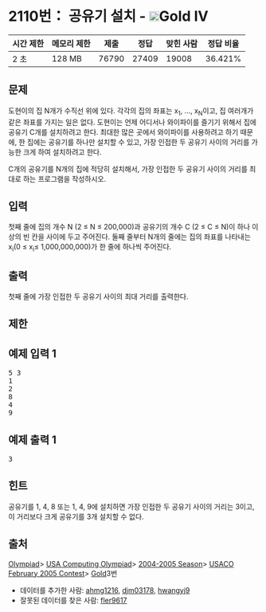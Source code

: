 # 2110번： 공유기 설치 - <img src="https://static.solved.ac/tier_small/12.svg" style="height:20px" />Gold IV


| 시간 제한 | 메모리 제한 | 제출 | 정답 | 맞힌 사람 | 정답 비율 |
| --- | --- | --- | --- | --- | --- |
| 2 초 | 128 MB | 76790 | 27409 | 19008 | 36.421% |


## 문제


도현이의 집 N개가 수직선 위에 있다. 각각의 집의 좌표는 x<sub>1</sub>, ..., x<sub>N</sub>이고, 집 여러개가 같은 좌표를 가지는 일은 없다.
도현이는 언제 어디서나 와이파이를 즐기기 위해서 집에 공유기 C개를 설치하려고 한다. 최대한 많은 곳에서 와이파이를 사용하려고 하기 때문에, 한 집에는 공유기를 하나만 설치할 수 있고, 가장 인접한 두 공유기 사이의 거리를 가능한 크게 하여 설치하려고 한다.

C개의 공유기를 N개의 집에 적당히 설치해서, 가장 인접한 두 공유기 사이의 거리를 최대로 하는 프로그램을 작성하시오.




## 입력


첫째 줄에 집의 개수 N (2 ≤ N ≤ 200,000)과 공유기의 개수 C (2 ≤ C ≤ N)이 하나 이상의 빈 칸을 사이에 두고 주어진다. 둘째 줄부터 N개의 줄에는 집의 좌표를 나타내는 x<sub>i</sub>(0 ≤ x<sub>i</sub>≤ 1,000,000,000)가 한 줄에 하나씩 주어진다.



## 출력


첫째 줄에 가장 인접한 두 공유기 사이의 최대 거리를 출력한다.




## 제한




## 예제 입력 1


<pre>5 3
1
2
8
4
9
</pre>


## 예제 출력 1


<pre>3
</pre>




## 힌트


공유기를 1, 4, 8 또는 1, 4, 9에 설치하면 가장 인접한 두 공유기 사이의 거리는 3이고, 이 거리보다 크게 공유기를 3개 설치할 수 없다.





## 출처


[Olympiad](/category/2)> [USA Computing Olympiad](/category/106)> [2004-2005 Season](/category/195)> [USACO February 2005 Contest](/category/747)> [Gold](/category/detail/3401)3번
- 데이터를 추가한 사람: [ahmg1216](/user/ahmg1216), [djm03178](/user/djm03178), [hwangyj9](/user/hwangyj9)
- 잘못된 데이터를 찾은 사람: [fler9617](/user/fler9617)




